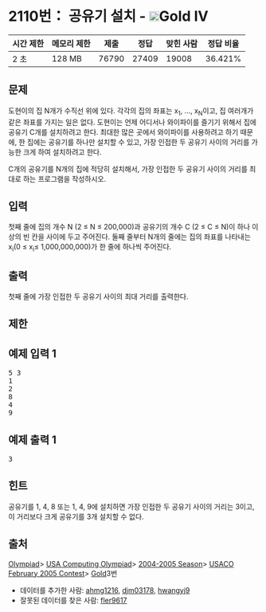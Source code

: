 # 2110번： 공유기 설치 - <img src="https://static.solved.ac/tier_small/12.svg" style="height:20px" />Gold IV


| 시간 제한 | 메모리 제한 | 제출 | 정답 | 맞힌 사람 | 정답 비율 |
| --- | --- | --- | --- | --- | --- |
| 2 초 | 128 MB | 76790 | 27409 | 19008 | 36.421% |


## 문제


도현이의 집 N개가 수직선 위에 있다. 각각의 집의 좌표는 x<sub>1</sub>, ..., x<sub>N</sub>이고, 집 여러개가 같은 좌표를 가지는 일은 없다.
도현이는 언제 어디서나 와이파이를 즐기기 위해서 집에 공유기 C개를 설치하려고 한다. 최대한 많은 곳에서 와이파이를 사용하려고 하기 때문에, 한 집에는 공유기를 하나만 설치할 수 있고, 가장 인접한 두 공유기 사이의 거리를 가능한 크게 하여 설치하려고 한다.

C개의 공유기를 N개의 집에 적당히 설치해서, 가장 인접한 두 공유기 사이의 거리를 최대로 하는 프로그램을 작성하시오.




## 입력


첫째 줄에 집의 개수 N (2 ≤ N ≤ 200,000)과 공유기의 개수 C (2 ≤ C ≤ N)이 하나 이상의 빈 칸을 사이에 두고 주어진다. 둘째 줄부터 N개의 줄에는 집의 좌표를 나타내는 x<sub>i</sub>(0 ≤ x<sub>i</sub>≤ 1,000,000,000)가 한 줄에 하나씩 주어진다.



## 출력


첫째 줄에 가장 인접한 두 공유기 사이의 최대 거리를 출력한다.




## 제한




## 예제 입력 1


<pre>5 3
1
2
8
4
9
</pre>


## 예제 출력 1


<pre>3
</pre>




## 힌트


공유기를 1, 4, 8 또는 1, 4, 9에 설치하면 가장 인접한 두 공유기 사이의 거리는 3이고, 이 거리보다 크게 공유기를 3개 설치할 수 없다.





## 출처


[Olympiad](/category/2)> [USA Computing Olympiad](/category/106)> [2004-2005 Season](/category/195)> [USACO February 2005 Contest](/category/747)> [Gold](/category/detail/3401)3번
- 데이터를 추가한 사람: [ahmg1216](/user/ahmg1216), [djm03178](/user/djm03178), [hwangyj9](/user/hwangyj9)
- 잘못된 데이터를 찾은 사람: [fler9617](/user/fler9617)




